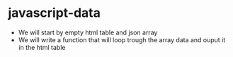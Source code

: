 # javascript-data

- We will start by empty html table and json array
- We will write a function that will loop trough the array data and ouput it in the html table
